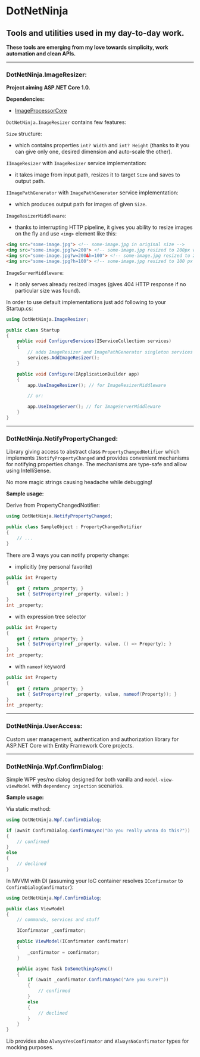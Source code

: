 # DotNetNinja

## Tools and utilities used in my day-to-day work.

__These tools are emerging from my love towards simplicity, work automation and clean APIs.__

---

### DotNetNinja.ImageResizer:

__Project aiming ASP.NET Core 1.0.__

__Dependencies:__
- [ImageProcessorCore](https://github.com/JimBobSquarePants/ImageProcessor/)

`DotNetNinja.ImageResizer` contains few features:

`Size` structure:
- which contains properties `int? Width` and `int? Height` (thanks to it you can give only one, desired dimension and auto-scale the other).

`IImageResizer` with `ImageResizer` service implementation:
- it takes image from input path, resizes it to target `Size` and saves to output path.

`IImagePathGenerator` with `ImagePathGenerator` service implementation:
- which produces output path for images of given `Size`.

`ImageResizerMiddleware`:
- thanks to interrupting HTTP pipeline, it gives you ability to resize images on the fly and use `<img>` element like this:
```html
<img src="some-image.jpg"> <!-- some-image.jpg in original size -->
<img src="some-image.jpg?w=200"> <!-- some-image.jpg resized to 200px width and proportional height -->
<img src="some-image.jpg?w=200&h=100"> <!-- some-image.jpg resized to 200px width and 100 px height -->
<img src="some-image.jpg?h=100"> <!-- some-image.jpg resized to 100 px height -->
```

`ImageServerMiddleware`:
- it only serves already resized images (gives 404 HTTP response if no particular size was found).

In order to use default implementations just add following to your Startup.cs:

```csharp
using DotNetNinja.ImageResizer;

public class Startup
{
	public void ConfigureServices(IServiceCollection services)
	{
		// adds ImageResizer and ImagePathGenerator singleton services implementations
		services.AddImageResizer();
	}

	public void Configure(IApplicationBuilder app)
	{
		app.UseImageResizer(); // for ImageResizerMiddleware

		// or:

		app.UseImageServer(); // for ImageServerMiddleware
	}
}
```

---

### DotNetNinja.NotifyPropertyChanged:
Library giving access to abstract class ```PropertyChangedNotifier``` which implements ```INotifyPropertyChanged``` and provides convenient mechanisms for notifying properties change. The mechanisms are type-safe and allow using IntelliSense.

No more magic strings causing headache while debugging!

__Sample usage:__

Derive from PropertyChangedNotifier:

```csharp
using DotNetNinja.NotifyPropertyChanged;

public class SampleObject : PropertyChangedNotifier 
{
	// ...
}
```

There are 3 ways you can notify property change:

- implicitly (my personal favorite)
```csharp
public int Property 
{
	get { return _property; }
	set { SetProperty(ref _property, value); }
}
int _property;
```

- with expression tree selector
```csharp
public int Property
{
	get { return _property; }
	set { SetProperty(ref _property, value, () => Property); }
}
int _property;
```

- with `nameof` keyword
```csharp
public int Property
{
	get { return _property; }
	set { SetProperty(ref _property, value, nameof(Property)); }
}
int _property;
```

---

### DotNetNinja.UserAccess:
Custom user management, authentication and authorization library for ASP.NET Core with Entity Framework Core projects.

---

### DotNetNinja.Wpf.ConfirmDialog:

Simple WPF yes/no dialog designed for both vanilla and `model-view-viewModel` with `dependency injection` scenarios.

__Sample usage:__

Via static method:

```csharp
using DotNetNinja.Wpf.ConfirmDialog;

if (await ConfirmDialog.ConfirmAsync("Do you really wanna do this?"))
{
	// confirmed
}
else 
{
	// declined
}
```

In MVVM with DI (assuming your IoC container resolves `IConfirmator` to `ConfirmDialogConfirmator`):

```csharp
using DotNetNinja.Wpf.ConfirmDialog;

public class ViewModel
{
	// commands, services and stuff

	IConfirmator _confirmator;

	public ViewModel(IConfirmator confirmator)
	{
		_confirmator = confirmator;
	}

	public async Task DoSomethingAsync()
	{
		if (await _confirmator.ConfirmAsync("Are you sure?"))
		{
			// confirmed
		}
		else
		{
			// declined
		}
	}
}
```
Lib provides also `AlwaysYesConfirmator` and `AlwaysNoConfirmator` types for mocking purposes.